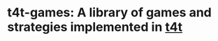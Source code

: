 # t4t-games: A library of games and strategies implemented in [t4t][t4t]

[t4t]: https://crates.io/crates/t4t
